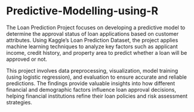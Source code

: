 # Predictive-Modelling-using-R
The Loan Prediction Project focuses on developing a predictive model to determine the approval status of loan applications based on customer attributes. Using Kaggle’s Loan Prediction Dataset, the project applies machine learning techniques to analyze key factors such as applicant income, credit history, and property area to predict whether a loan will be approved or not.

This project involves data preprocessing, visualization, model training (using logistic regression), and evaluation to ensure accurate and reliable predictions. The findings provide valuable insights into how different financial and demographic factors influence loan approval decisions, helping financial institutions refine their loan policies and risk assessment strategies.
